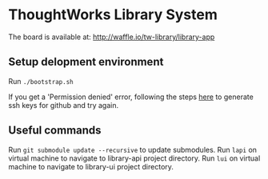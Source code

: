 # ThoughtWorks Library System

The board is available at: http://waffle.io/tw-library/library-app

## Setup delopment environment

Run `./bootstrap.sh`

If you get a 'Permission denied' error, following the steps [here](https://help.github.com/articles/generating-ssh-keys/) to generate ssh keys for github and try again.


## Useful commands

Run `git submodule update --recursive` to update submodules.
Run `lapi` on virtual machine to navigate to library-api project directory.
Run `lui` on virtual machine to navigate to library-ui project directory.
